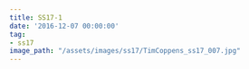 ```yaml
---
title: SS17-1
date: '2016-12-07 00:00:00'
tag:
- ss17
image_path: "/assets/images/ss17/TimCoppens_ss17_007.jpg"
---
```

